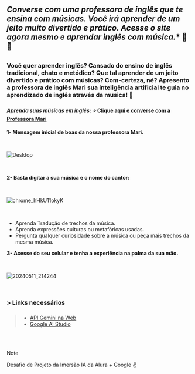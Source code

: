 ## *Converse com  uma professora de inglês que te ensina com músicas. Você irá aprender de um jeito muito divertido e prático. Acesse o site agora mesmo e aprendar inglês com música.** :musical_note: :musical_score: <h2>

### Você quer aprender inglês? Cansado do ensino de inglês tradicional, chato e metódico? Que tal aprender de um jeito divertido e prático com músicas? Com-certeza, né? Apresento a **professora de inglês Mari** sua inteligência artificial te guia no aprendizado de inglês através da musica! 	:star2: <h3>

#### *Aprenda suas músicas em inglês: :star:* [Clique aqui e converse com a Professora Mari](https://ai-english-teacher-liard.vercel.app/)  <h4>

**1- Mensagem inicial de boas da nossa professora Mari.**

<br>

![Desktop](https://github.com/Clebio2030/AI-English-Teacher/assets/134241152/c4f91f7e-520b-404f-8b6c-6a7bf566abe1)


<br>

**2- Basta digitar a sua música e o nome do cantor:**

<br>

![chrome_hHkU11okyK](https://github.com/Clebio2030/AI-English-Teacher/assets/134241152/9aa4d2e3-1d98-4573-b5d0-978a6c01dd0e)


<br>

  - Aprenda Tradução de trechos da música.
  - Aprenda expressões culturas ou metafóricas usadas. 
  - Pergunta qualquer curiosidade sobre a música ou peça mais trechos da mesma música.


**3- Acesse do seu celular e tenha a experiência na palma da sua mão.**

<br>

![20240511_214244](https://github.com/Clebio2030/AI-English-Teacher/assets/134241152/d528e5f7-9867-4a6f-95ca-b07ee8bf35c2)

<br>

### **> Links necessários** <h3>
>
>* [API Gemini na Web](https://ai.google.dev/gemini-api/docs/get-started/web?hl=pt-br)
>* [Google AI Studio](https://aistudio.google.com/app)

<br>
<br>

> [!NOTE]
> Desafio de Projeto da Imersão IA da Alura + Google  :v:
